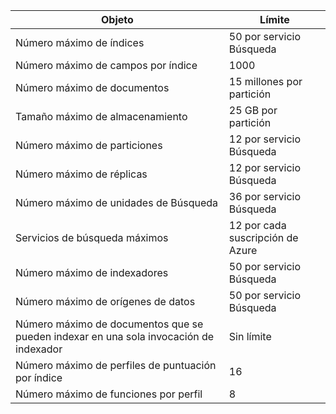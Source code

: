 | Objeto | Límite |
| --- | --- |
| Número máximo de índices |50 por servicio Búsqueda |
| Número máximo de campos por índice |1000 |
| Número máximo de documentos |15 millones por partición |
| Tamaño máximo de almacenamiento |25 GB por partición |
| Número máximo de particiones |12 por servicio Búsqueda |
| Número máximo de réplicas |12 por servicio Búsqueda |
| Número máximo de unidades de Búsqueda |36 por servicio Búsqueda |
| Servicios de búsqueda máximos |12 por cada suscripción de Azure |
| Número máximo de indexadores |50 por servicio Búsqueda |
| Número máximo de orígenes de datos |50 por servicio Búsqueda |
| Número máximo de documentos que se pueden indexar en una sola invocación de indexador |Sin límite |
| Número máximo de perfiles de puntuación por índice |16 |
| Número máximo de funciones por perfil |8 |

<!---HONumber=AcomDC_1210_2015-->